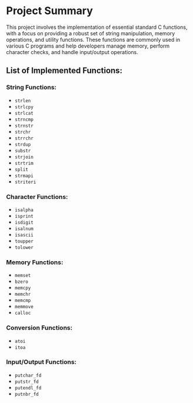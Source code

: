 # Project Summary

This project involves the implementation of essential standard C functions, with a focus on providing a robust set of string manipulation, memory operations, and utility functions. These functions are commonly used in various C programs and help developers manage memory, perform character checks, and handle input/output operations.

## List of Implemented Functions:

### String Functions:
- `strlen`
- `strlcpy`
- `strlcat`
- `strncmp`
- `strnstr`
- `strchr`
- `strrchr`
- `strdup`
- `substr`
- `strjoin`
- `strtrim`
- `split`
- `strmapi`
- `striteri`

### Character Functions:
- `isalpha`
- `isprint`
- `isdigit`
- `isalnum`
- `isascii`
- `toupper`
- `tolower`

### Memory Functions:
- `memset`
- `bzero`
- `memcpy`
- `memchr`
- `memcmp`
- `memmove`
- `calloc`

### Conversion Functions:
- `atoi`
- `itoa`

### Input/Output Functions:
- `putchar_fd`
- `putstr_fd`
- `putendl_fd`
- `putnbr_fd`
